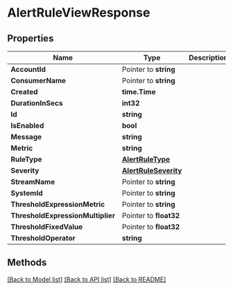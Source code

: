 # AlertRuleViewResponse

## Properties

Name | Type | Description | Notes
------------ | ------------- | ------------- | -------------
**AccountId** | Pointer to **string** |  | [optional] 
**ConsumerName** | Pointer to **string** |  | [optional] 
**Created** | **time.Time** |  | 
**DurationInSecs** | **int32** |  | 
**Id** | **string** |  | 
**IsEnabled** | **bool** |  | 
**Message** | **string** |  | 
**Metric** | **string** |  | 
**RuleType** | [**AlertRuleType**](AlertRuleType.md) |  | 
**Severity** | [**AlertRuleSeverity**](AlertRuleSeverity.md) |  | 
**StreamName** | Pointer to **string** |  | [optional] 
**SystemId** | Pointer to **string** |  | [optional] 
**ThresholdExpressionMetric** | Pointer to **string** |  | [optional] 
**ThresholdExpressionMultiplier** | Pointer to **float32** |  | [optional] 
**ThresholdFixedValue** | Pointer to **float32** |  | [optional] 
**ThresholdOperator** | **string** |  | 

## Methods


[[Back to Model list]](../README.md#documentation-for-models) [[Back to API list]](../README.md#documentation-for-api-endpoints) [[Back to README]](../README.md)


